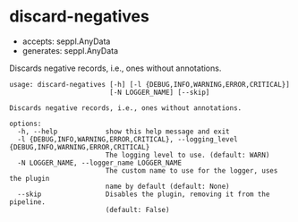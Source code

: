 # discard-negatives

* accepts: seppl.AnyData
* generates: seppl.AnyData

Discards negative records, i.e., ones without annotations.

```
usage: discard-negatives [-h] [-l {DEBUG,INFO,WARNING,ERROR,CRITICAL}]
                         [-N LOGGER_NAME] [--skip]

Discards negative records, i.e., ones without annotations.

options:
  -h, --help            show this help message and exit
  -l {DEBUG,INFO,WARNING,ERROR,CRITICAL}, --logging_level {DEBUG,INFO,WARNING,ERROR,CRITICAL}
                        The logging level to use. (default: WARN)
  -N LOGGER_NAME, --logger_name LOGGER_NAME
                        The custom name to use for the logger, uses the plugin
                        name by default (default: None)
  --skip                Disables the plugin, removing it from the pipeline.
                        (default: False)
```
